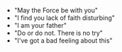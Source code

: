 - "May the Force be with you"
- "I find you lack of faith disturbing"
- "I am your father"
- "Do or do not. There is no try"
- "I've got a bad feeling about this"